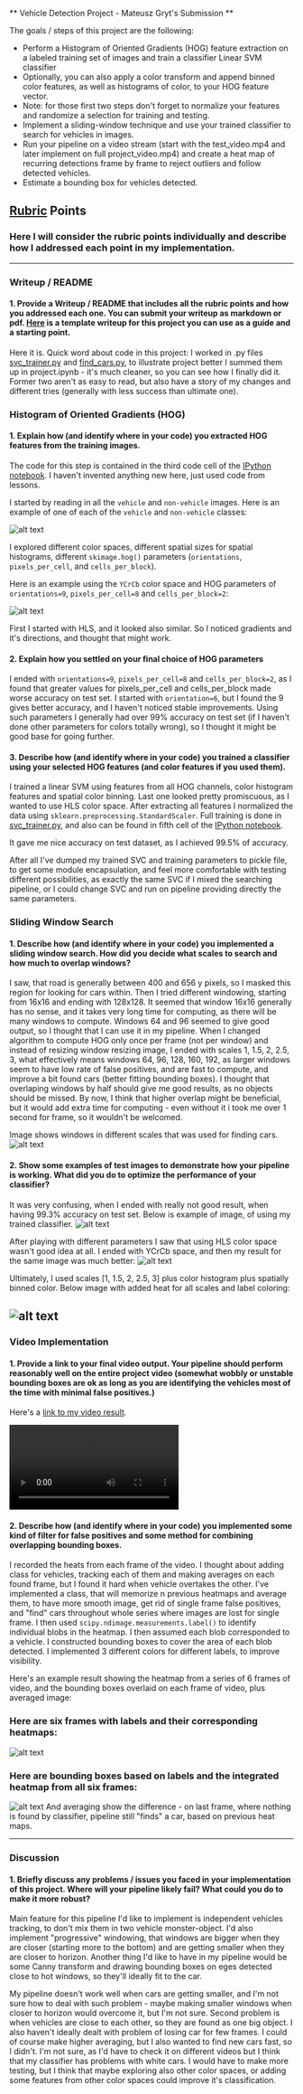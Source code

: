 ** Vehicle Detection Project - Mateusz Gryt's Submission **

The goals / steps of this project are the following:

* Perform a Histogram of Oriented Gradients (HOG) feature extraction on a labeled training set of images and train a classifier Linear SVM classifier
* Optionally, you can also apply a color transform and append binned color features, as well as histograms of color, to your HOG feature vector.
* Note: for those first two steps don't forget to normalize your features and randomize a selection for training and testing.
* Implement a sliding-window technique and use your trained classifier to search for vehicles in images.
* Run your pipeline on a video stream (start with the test_video.mp4 and later implement on full project_video.mp4) and create a heat map of recurring detections frame by frame to reject outliers and follow detected vehicles.
* Estimate a bounding box for vehicles detected.

[//]: # (Image References)
[image1]: ./writeup_images/cars_notcars.jpg
[image2]: ./writeup_images/hog_training.jpg
[image3]: ./writeup_images/windows.jpg
[image4]: ./writeup_images/scale1_test1.jpg
[image5]: ./writeup_images/YCbCr.jpg
[image6]: ./writeup_images/test1.png
[image7]: ./writeup_images/.png
[image10]: ./writeup_images/all_heatmap.png
[image11]: ./writeup_images/averaged_heatmap.png


[video1]: ./project_video.mp4

## [Rubric](https://review.udacity.com/#!/rubrics/513/view) Points
### Here I will consider the rubric points individually and describe how I addressed each point in my implementation.

---
### Writeup / README

#### 1. Provide a Writeup / README that includes all the rubric points and how you addressed each one.  You can submit your writeup as markdown or pdf.  [Here](https://github.com/udacity/CarND-Vehicle-Detection/blob/master/writeup_template.md) is a template writeup for this project you can use as a guide and a starting point.

Here it is. Quick word about code in this project:
I worked in .py files [svc_trainer.py](svc_trainer.py) and [find_cars.py](find_cars.py), to illustrate project better I
summed them up in project.ipynb - it's much cleaner, so you can see how I finally did it. Former two aren't as easy to
read, but also have a story of my changes and different tries (generally with less success than ultimate one).

### Histogram of Oriented Gradients (HOG)

#### 1. Explain how (and identify where in your code) you extracted HOG features from the training images.

The code for this step is contained in the third code cell of the [IPython notebook](project.ipynb).
I haven't invented anything new here, just used code from lessons.

I started by reading in all the `vehicle` and `non-vehicle` images.  Here is an example of one of each of the `vehicle` and `non-vehicle` classes:

![alt text][image1]

I explored different color spaces, different spatial sizes for spatial histograms, different `skimage.hog()` parameters (`orientations`, `pixels_per_cell`, and `cells_per_block`).

Here is an example using the `YCrCb` color space and HOG parameters of `orientations=9`, `pixels_per_cell=8` and `cells_per_block=2`:

![alt text][image2]

First I started with HLS, and it looked also similar. So I noticed gradients and it's directions, and thought that might work.

#### 2. Explain how you settled on your final choice of HOG parameters

I ended with `orientations=9`, `pixels_per_cell=8` and `cells_per_block=2`, as I found that greater values for pixels_per_cell
and cells_per_block made worse accuracy on test set. I started with `orientation=6`, but I found the 9 gives better accuracy,
and I haven't noticed stable improvements. Using such parameters I generally had over 99% accuracy on test set (if I haven't done other
parameters for colors totally wrong), so I thought it might be good base for going further.


#### 3. Describe how (and identify where in your code) you trained a classifier using your selected HOG features (and color features if you used them).

I trained a linear SVM using features from all HOG channels, color histogram features and spatial color binning. Last one
looked pretty promiscuous, as I wanted to use HLS color space. After extracting all features I normalized the data using
`sklearn.preprocessing.StandardScaler`. Full training is done in [svc_trainer.py](./svc_trainer.py), and also can be found
in fifth cell of the [IPython notebook](./project.ipynb).

It gave me nice accuracy on test dataset, as I achieved 99.5% of accuracy.

After all I've dumped my trained SVC and training parameters to pickle file, to get some module encapsulation, and feel
more comfortable with testing different possibilities, as exactly the same SVC if I mixed the searching pipeline, or I
could change SVC and run on pipeline providing directly the same parameters.

### Sliding Window Search

#### 1. Describe how (and identify where in your code) you implemented a sliding window search.  How did you decide what scales to search and how much to overlap windows?

I saw, that road is generally between 400 and 656 y pixels, so I masked this region for looking for cars within. Then I tried
different windowing, starting from 16x16 and ending with 128x128. It seemed that window 16x16 generally has no sense,
and it takes very long time for computing, as there will be many windows to compute. Windows 64 and 96 seemed to give good
output, so I thought that I can use it in my pipeline. When I changed algorithm to compute HOG only once per frame (not
per window) and instead of resizing window resizing image, I ended with scales 1, 1.5, 2, 2.5, 3, what effectively means
windows 64, 96, 128, 160, 192, as larger windows seem to have low rate of false positives, and are fast to compute, and
improve a bit found cars (better fitting bounding boxes). I thought that overlaping windows by half should give me good
results, as no objects should be missed. By now, I think that higher overlap might be beneficial, but it would add extra
time for computing - even without it i took me over 1 second for frame, so it wouldn't be welcomed.

Image shows windows in different scales that was used for finding cars.
![alt text][image3]

#### 2. Show some examples of test images to demonstrate how your pipeline is working.  What did you do to optimize the performance of your classifier?

It was very confusing, when I ended with really not good result, when having 99.3% accuracy on test set. Below is example
of image, of using my trained classifier.
![alt text][image4]

After playing with different parameters I saw that using HLS color space wasn't good idea at all. I ended with YCrCb
space, and then my result for the same image was much better:
![alt text][image5]

Ultimately, I used scales [1, 1.5, 2, 2.5, 3] plus color histogram plus spatially binned color. Below image with added
heat for all scales and label coloring:

![alt text][image6]
---

### Video Implementation

#### 1. Provide a link to your final video output.  Your pipeline should perform reasonably well on the entire project video (somewhat wobbly or unstable bounding boxes are ok as long as you are identifying the vehicles most of the time with minimal false positives.)
Here's a [link to my video result](./writeup_images/project_video.mp4).

![alt text][video1]

#### 2. Describe how (and identify where in your code) you implemented some kind of filter for false positives and some method for combining overlapping bounding boxes.

I recorded the heats from each frame of the video. I thought about adding class for vehicles, tracking each of them
and making averages on each found frame, but I found it hard when vehicle overtakes the other.
I've implemented a class, that will memorize n previous heatmaps and average them, to have more smooth
image, get rid of single frame false positives, and "find" cars throughout whole series where images are lost for single
frame.
I then used `scipy.ndimage.measurements.label()` to identify individual blobs in the heatmap.
I then assumed each blob corresponded to a vehicle.  I constructed bounding boxes to cover the area of each blob detected.
I implemented 3 different colors for different labels, to improve visibility.

Here's an example result showing the heatmap from a series of 6 frames of video,
and the bounding boxes overlaid on each frame of video, plus averaged image:

### Here are six frames with labels and their corresponding heatmaps:

![alt text][image10]

### Here are bounding boxes based on labels and the integrated heatmap from all six frames:
![alt text][image11]
And averaging show the difference - on last frame, where nothing is found by classifier, pipeline still "finds" a car,
based on previous heat maps.


---

### Discussion

#### 1. Briefly discuss any problems / issues you faced in your implementation of this project.  Where will your pipeline likely fail?  What could you do to make it more robust?

Main feature for this pipeline I'd like to implement is independent vehicles tracking, to don't mix them in two vehicle
monster-object. I'd also implement "progressive" windowing, that windows are bigger when they are closer (starting more
to the bottom) and are getting smaller when they are closer to horizon. Another thing I'd like to have in my pipeline
would be some Canny transform and drawing bounding boxes on eges detected close to hot windows, so they'll ideally fit to the car.

My pipeline doesn't work well when cars are
getting smaller, and I'm not sure how to deal with such problem - maybe making smaller windows when closer to horizon
would overcome it, but I'm not sure. Second problem is when vehicles are close to each other, so they are found as
one big object. I also haven't ideally dealt with problem of losing car for few frames. I could of course make higher
averaging, but I also wanted to find new cars fast, so I didn't. I'm not sure, as I'd have to check it on different videos
but I think that my classifier has problems with white cars. I would have to make more testing, but I think that
maybe exploring also other color spaces, or adding some features from other color spaces could improve it's classification.
